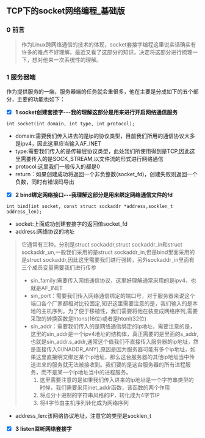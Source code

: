 ## TCP下的socket网络编程_基础版
### 0 前言
> 作为Linux跨网络通信的技术的体现，socket套接字编程这里说实话确实有许多的难点不好理解，最近又看了这部分的知识，决定将这部分进行梳理一下，想对他来一次系统性的理解。
### 1 服务器端
作为提供服务的一端，服务器端的任务就会重很多，他在主要是分成如下的五个部分，主要的功能也如下：  
- [x] **1 socket创建套接字---我的理解这部分是用来进行开启网络通信服务**   
```
int socket(int domain, int type, int protocol);
```  
- domain:需要我们传入进去的是ip的协议类型，目前我们所用的通信协议大多是ipv4，因此这里应当输入AF_INET  
- type:需要我们传入的是传输层协议类型，此处我们所使用得到是TCP,因此这里需要传入的是SOCK_STREAM,以文件流的形式进行网络通信
- protocol:这里我们一般传入的都是0   
- return：如果创建成功将返回一个非负整数(socket_fd)，创建失败则返回一个负数，同时有错误码导出  
- [x] **2 bind绑定网络接口---我理解这部分是用来绑定网络通信文件的fd**
```
int bind(int socket, const struct sockaddr *address,socklen_t address_len);
```   
- socket:上面成功创建套接字的返回值socket_fd
- address:网络协议的地址
> 它通常有三种，分别是struct sockaddr,struct sockaddr_in和struct sockaddr_un,一般我们采用的是struct sockaddr_in,但是bind里面采用的是struct sockaddr,因此这里需要我们进行强转，另外sockaddr_in里面有三个成员变量需要我们进行传参    
> - sin_family:需要传入网络通信协议，这里好理解通常采用的是ipv4，也就是AF_INET   
> - sin_port：需要我们传入网络通信绑定的端口号，对于服务器来说这个端口各个厂家都相对比较固定,知识这里需要注意的是，我们输入的是本地的主机序列，为了便于移植性，我们需要将他在装变成网络序列,需要采取的转换函数是htons(16位)或者是htonl(32位)   
> - sin_addr：需要我们传入的是网络通信绑定的ip地址，需要注意的是，这里的sin_addr是一个ipv4地址的结构体，真正需要的是里面的s_addr,也就是sin_addr.s_addr,通常这个值我们不直接传入服务器的ip地址，然是直接传入0(INADDR_ANY),原因是因为服务器可能有多个ip地址，如果这里直接明文绑定某个ip地址，那么这台服务器的其他ip地址当中传送进来的服务就无法被接收到。我们要的是这台服务器的所有进程服务，而不是某一个ip地址当中的进程服务。
>   1. 这里需要注意的是如果我们传入进来的ip地址是一个字符串类型的时候，我们需要采用inet_addr函数，该函数的两个作用
>   2.  将点分十进制的字符串风格的IP，转化成为4字节IP
>   3.  将4字节由主机序列转化成为网络序列
   
- address_len:该网络协议地址，注意它的类型是socklen_t
- [x] **3 listen监听网络套接字**

